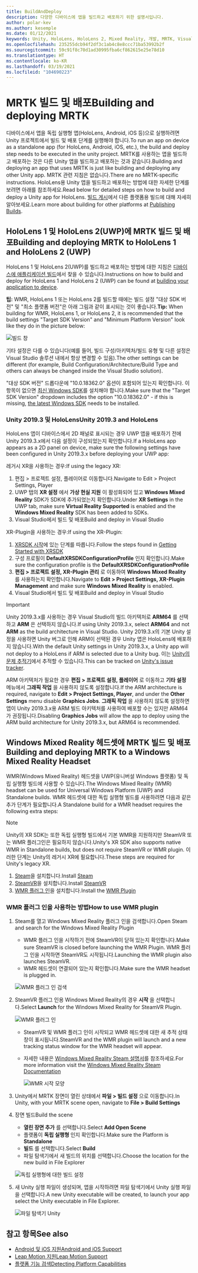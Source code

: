 ```yaml
---
title: BuildAndDeploy
description: 다양한 디바이스에 앱을 빌드하고 배포하기 위한 설명서입니다.
author: polar-kev
ms.author: kesemple
ms.date: 01/12/2021
keywords: Unity, HoloLens, HoloLens 2, Mixed Reality, 개발, MRTK, Visual Studio, Android, IOS
ms.openlocfilehash: 235255dcb94f2df3c1ab4c8e8ccc71ba53992b2f
ms.sourcegitcommit: 59c91f8c70d1ad30995fba6cf862615e25e78d10
ms.translationtype: HT
ms.contentlocale: ko-KR
ms.lasthandoff: 03/19/2021
ms.locfileid: "104690223"
---
```

# <a name="building-and-deploying-mrtk"></a><span data-ttu-id="904c4-104">MRTK 빌드 및 배포</span><span class="sxs-lookup"><span data-stu-id="904c4-104">Building and deploying MRTK</span></span>

<span data-ttu-id="904c4-105">디바이스에서 앱을 독립 실행형 앱(HoloLens, Android, iOS 등)으로 실행하려면 Unity 프로젝트에서 빌드 및 배포 단계를 실행해야 합니다.</span><span class="sxs-lookup"><span data-stu-id="904c4-105">To run an app on device as a standalone app (for HoloLens, Android, iOS, etc.), the build and deploy step needs to be executed in the unity project.</span></span> <span data-ttu-id="904c4-106">MRTK를 사용하는 앱을 빌드하고 배포하는 것은 다른 Unity 앱을 빌드하고 배포하는 것과 같습니다.</span><span class="sxs-lookup"><span data-stu-id="904c4-106">Building and deploying an app that uses MRTK is just like building and deploying any other Unity app.</span></span> <span data-ttu-id="904c4-107">MRTK 관련 지침은 없습니다.</span><span class="sxs-lookup"><span data-stu-id="904c4-107">There are no MRTK-specific instructions.</span></span> <span data-ttu-id="904c4-108">HoloLens용 Unity 앱을 빌드하고 배포하는 방법에 대한 자세한 단계를 보려면 아래를 참조하세요.</span><span class="sxs-lookup"><span data-stu-id="904c4-108">Read below for detailed steps on how to build and deploy a Unity app for HoloLens.</span></span>  <span data-ttu-id="904c4-109">[빌드 게시](https://docs.unity3d.com/Manual/PublishingBuilds.html)에서 다른 플랫폼용 빌드에 대해 자세히 알아보세요.</span><span class="sxs-lookup"><span data-stu-id="904c4-109">Learn more about building for other platforms at [Publishing Builds](https://docs.unity3d.com/Manual/PublishingBuilds.html).</span></span>

## <a name="building-and-deploying-mrtk-to-hololens-1-and-hololens-2-uwp"></a><span data-ttu-id="904c4-110">HoloLens 1 및 HoloLens 2(UWP)에 MRTK 빌드 및 배포</span><span class="sxs-lookup"><span data-stu-id="904c4-110">Building and deploying MRTK to HoloLens 1 and HoloLens 2 (UWP)</span></span>

<span data-ttu-id="904c4-111">HoloLens 1 및 HoloLens 2(UWP)를 빌드하고 배포하는 방법에 대한 지침은 [디바이스에 애플리케이션 빌드](https://docs.microsoft.com/windows/mixed-reality/mrlearning-base-ch1#build-your-application-to-your-device)에서 찾을 수 있습니다.</span><span class="sxs-lookup"><span data-stu-id="904c4-111">Instructions on how to build and deploy for HoloLens 1 and HoloLens 2 (UWP) can be found at [building your application to device](https://docs.microsoft.com/windows/mixed-reality/mrlearning-base-ch1#build-your-application-to-your-device).</span></span>

<span data-ttu-id="904c4-112">**팁:** WMR, HoloLens 1 또는 HoloLens 2를 빌드할 때에는 빌드 설정 "대상 SDK 버전" 및 "최소 플랫폼 버전"은 아래 그림과 같이 표시되는 것이 좋습니다.</span><span class="sxs-lookup"><span data-stu-id="904c4-112">**Tip:** When building for WMR, HoloLens 1, or HoloLens 2, it is recommended that the build settings "Target SDK Version" and "Minimum Platform Version" look like they do in the picture below:</span></span>

![빌드 창](../features/images/getting-started/BuildWindow.png)

<span data-ttu-id="904c4-114">기타 설정은 다를 수 있습니다(예를 들어, 빌드 구성/아키텍처/빌드 유형 및 다른 설정은 Visual Studio 솔루션 내에서 항상 변경할 수 있음).</span><span class="sxs-lookup"><span data-stu-id="904c4-114">The other settings can be different (for example, Build Configuration/Architecture/Build Type and others can always be changed inside the Visual Studio solution).</span></span>

<span data-ttu-id="904c4-115">"대상 SDK 버전" 드롭다운에 "10.0.18362.0" 옵션이 포함되어 있는지 확인합니다. 이 항목이 없으면 [최신 Windows SDK](https://developer.microsoft.com/windows/downloads/windows-10-sdk)를 설치해야 합니다.</span><span class="sxs-lookup"><span data-stu-id="904c4-115">Make sure that the "Target SDK Version" dropdown includes the option "10.0.18362.0" - if this is missing, [the latest Windows SDK](https://developer.microsoft.com/windows/downloads/windows-10-sdk) needs to be installed.</span></span>

### <a name="unity-20193-and-hololens"></a><span data-ttu-id="904c4-116">Unity 2019.3 및 HoloLens</span><span class="sxs-lookup"><span data-stu-id="904c4-116">Unity 2019.3 and HoloLens</span></span>

<span data-ttu-id="904c4-117">HoloLens 앱이 디바이스에서 2D 패널로 표시되는 경우 UWP 앱을 배포하기 전에 Unity 2019.3.x에서 다음 설정이 구성되었는지 확인합니다.</span><span class="sxs-lookup"><span data-stu-id="904c4-117">If a HoloLens app appears as a 2D panel on device, make sure the following settings have been configured in Unity 2019.3.x before deploying your UWP app:</span></span>

<span data-ttu-id="904c4-118">레거시 XR을 사용하는 경우:</span><span class="sxs-lookup"><span data-stu-id="904c4-118">If using the legacy XR:</span></span>

1. <span data-ttu-id="904c4-119">편집 > 프로젝트 설정, 플레이어로 이동합니다.</span><span class="sxs-lookup"><span data-stu-id="904c4-119">Navigate to Edit > Project Settings, Player</span></span>
1. <span data-ttu-id="904c4-120">UWP 탭의 **XR 설정** 에서 **가상 현실 지원** 이 활성화되어 있고 **Windows Mixed Reality** SDK가 SDK에 추가되었는지 확인합니다.</span><span class="sxs-lookup"><span data-stu-id="904c4-120">Under **XR Settings** in the UWP tab, make sure **Virtual Reality Supported** is enabled and the **Windows Mixed Reality** SDK has been added to SDKs.</span></span>
1. <span data-ttu-id="904c4-121">Visual Studio에서 빌드 및 배포</span><span class="sxs-lookup"><span data-stu-id="904c4-121">Build and deploy in Visual Studio</span></span>

<span data-ttu-id="904c4-122">XR-Plugin을 사용하는 경우:</span><span class="sxs-lookup"><span data-stu-id="904c4-122">If using the XR-Plugin:</span></span>

1. <span data-ttu-id="904c4-123">[XRSDK 시작](../configuration/getting-started-with-mrtk-and-xrsdk.md)에 있는 단계를 따릅니다.</span><span class="sxs-lookup"><span data-stu-id="904c4-123">Follow the steps found in [Getting Started with XRSDK](../configuration/getting-started-with-mrtk-and-xrsdk.md)</span></span>
1. <span data-ttu-id="904c4-124">구성 프로필이 **DefaultXRSDKConfigurationProfile** 인지 확인합니다.</span><span class="sxs-lookup"><span data-stu-id="904c4-124">Make sure the configuration profile is the **DefaultXRSDKConfigurationProfile**</span></span>
1. <span data-ttu-id="904c4-125">**편집 > 프로젝트 설정, XR-Plugin 관리** 로 이동하여 **Windows Mixed Reality** 를 사용하는지 확인합니다.</span><span class="sxs-lookup"><span data-stu-id="904c4-125">Navigate to **Edit > Project Settings, XR-Plugin Management** and make sure **Windows Mixed Reality** is enabled.</span></span>
1. <span data-ttu-id="904c4-126">Visual Studio에서 빌드 및 배포</span><span class="sxs-lookup"><span data-stu-id="904c4-126">Build and deploy in Visual Studio</span></span>

>[!IMPORTANT]
> <span data-ttu-id="904c4-127">Unity 2019.3.x를 사용하는 경우 Visual Studio의 빌드 아키텍처로 **ARM64** 를 선택하고 **ARM** 은 선택하지 않습니다.</span><span class="sxs-lookup"><span data-stu-id="904c4-127">If using Unity 2019.3.x, select **ARM64** and not **ARM** as the build architecture in Visual Studio.</span></span> <span data-ttu-id="904c4-128">Unity 2019.3.x의 기본 Unity 설정을 사용하면 Unity 버그로 인해 ARM이 선택된 경우 Unity 앱은 HoloLens에 배포하지 않습니다.</span><span class="sxs-lookup"><span data-stu-id="904c4-128">With the default Unity settings in Unity 2019.3.x, a Unity app will not deploy to a HoloLens if ARM is selected due to a Unity bug.</span></span> <span data-ttu-id="904c4-129">이는 [Unity의 문제 추적기](https://issuetracker.unity3d.com/issues/enabling-graphics-jobs-in-2019-dot-3-x-results-in-a-crash-or-nothing-rendering-on-hololens-2)에서 추적할 수 있습니다.</span><span class="sxs-lookup"><span data-stu-id="904c4-129">This can be tracked on [Unity's issue tracker](https://issuetracker.unity3d.com/issues/enabling-graphics-jobs-in-2019-dot-3-x-results-in-a-crash-or-nothing-rendering-on-hololens-2).</span></span>
>
> <span data-ttu-id="904c4-130">ARM 아키텍처가 필요한 경우 **편집 > 프로젝트 설정, 플레이어** 로 이동하고 **기타 설정** 메뉴에서 **그래픽 작업** 을 사용하지 않도록 설정합니다.</span><span class="sxs-lookup"><span data-stu-id="904c4-130">If the ARM architecture is required, navigate to **Edit > Project Settings, Player**, and under the **Other Settings** menu disable **Graphics Jobs**.</span></span> <span data-ttu-id="904c4-131">**그래픽 작업** 을 사용하지 않도록 설정하면 앱이 Unity 2019.3.x용 ARM 빌드 아키텍처를 사용하여 배포할 수는 있지만 ARM64가 권장됩니다.</span><span class="sxs-lookup"><span data-stu-id="904c4-131">Disabling **Graphics Jobs** will allow the app to deploy using the ARM build architecture for Unity 2019.3.x, but ARM64 is recommended.</span></span>

## <a name="building-and-deploying-mrtk-to-a-windows-mixed-reality-headset"></a><span data-ttu-id="904c4-132">Windows Mixed Reality 헤드셋에 MRTK 빌드 및 배포</span><span class="sxs-lookup"><span data-stu-id="904c4-132">Building and deploying MRTK to a Windows Mixed Reality Headset</span></span>

<span data-ttu-id="904c4-133">WMR(Windows Mixed Reality) 헤드셋을 UWP(유니버설 Windows 플랫폼) 및 독립 실행형 빌드에 사용할 수 있습니다.</span><span class="sxs-lookup"><span data-stu-id="904c4-133">The Windows Mixed Reality (WMR) headset can be used for Universal Windows Platform (UWP) and Standalone builds.</span></span>  <span data-ttu-id="904c4-134">WMR 헤드셋에 대한 독립 실행형 빌드를 사용하려면 다음과 같은 추가 단계가 필요합니다.</span><span class="sxs-lookup"><span data-stu-id="904c4-134">A Standalone build for a WMR headset requires the following extra steps:</span></span>

> [!NOTE]
> <span data-ttu-id="904c4-135">Unity의 XR SDK는 또한 독립 실행형 빌드에서 기본 WMR을 지원하지만 SteamVR 또는 WMR 플러그인은 필요하지 않습니다.</span><span class="sxs-lookup"><span data-stu-id="904c4-135">Unity's XR SDK also supports native WMR in Standalone builds, but does not require SteamVR or WMR plugin.</span></span> <span data-ttu-id="904c4-136">이러한 단계는 Unity의 레거시 XR에 필요합니다.</span><span class="sxs-lookup"><span data-stu-id="904c4-136">These steps are required for Unity's legacy XR.</span></span>

1. <span data-ttu-id="904c4-137">[Steam](https://store.steampowered.com/about/)을 설치합니다.</span><span class="sxs-lookup"><span data-stu-id="904c4-137">Install [Steam](https://store.steampowered.com/about/)</span></span>
1. <span data-ttu-id="904c4-138">[SteamVR](https://store.steampowered.com/app/250820/SteamVR/)을 설치합니다.</span><span class="sxs-lookup"><span data-stu-id="904c4-138">Install [SteamVR](https://store.steampowered.com/app/250820/SteamVR/)</span></span>
1. <span data-ttu-id="904c4-139">[WMR 플러그 인](https://store.steampowered.com/app/719950/Windows_Mixed_Reality_for_SteamVR/)을 설치합니다.</span><span class="sxs-lookup"><span data-stu-id="904c4-139">Install the [WMR Plugin](https://store.steampowered.com/app/719950/Windows_Mixed_Reality_for_SteamVR/)</span></span>

### <a name="how-to-use-wmr-plugin"></a><span data-ttu-id="904c4-140">WMR 플러그 인을 사용하는 방법</span><span class="sxs-lookup"><span data-stu-id="904c4-140">How to use WMR plugin</span></span>

1. <span data-ttu-id="904c4-141">Steam를 열고 Windows Mixed Reality 플러그 인을 검색합니다.</span><span class="sxs-lookup"><span data-stu-id="904c4-141">Open Steam and search for the Windows Mixed Reality Plugin</span></span>
    - <span data-ttu-id="904c4-142">WMR 플러그 인을 시작하기 전에 SteamVR이 닫혀 있는지 확인합니다.</span><span class="sxs-lookup"><span data-stu-id="904c4-142">Make sure SteamVR is closed before launching the WMR Plugin.</span></span> <span data-ttu-id="904c4-143">WMR 플러그 인을 시작하면 SteamVR도 시작됩니다.</span><span class="sxs-lookup"><span data-stu-id="904c4-143">Launching the WMR plugin also launches SteamVR.</span></span>
    - <span data-ttu-id="904c4-144">WMR 헤드셋이 연결되어 있는지 확인합니다.</span><span class="sxs-lookup"><span data-stu-id="904c4-144">Make sure the WMR headset is plugged in.</span></span>

    ![WMR 플러그 인 검색](../features/images/build-deploy/WMR/SteamSearchWMRPlugin.png)

1. <span data-ttu-id="904c4-146">SteamVR 플러그 인용 Windows Mixed Reality의 경우 **시작** 을 선택합니다.</span><span class="sxs-lookup"><span data-stu-id="904c4-146">Select **Launch** for the Windows Mixed Reality for SteamVR Plugin.</span></span>

    ![WMR 플러그 인](../features/images/build-deploy/WMR/WMRPlugin.png)

    - <span data-ttu-id="904c4-148">SteamVR 및 WMR 플러그 인이 시작되고 WMR 헤드셋에 대한 새 추적 상태 창이 표시됩니다.</span><span class="sxs-lookup"><span data-stu-id="904c4-148">SteamVR and the WMR plugin will launch and a new tracking status window for the WMR headset will appear.</span></span>
    - <span data-ttu-id="904c4-149">자세한 내용은 [Windows Mixed Reality Steam 설명서](https://support.microsoft.com/help/4053622/windows-10-play-steamvr-games-in-windows-mixed-reality)를 참조하세요.</span><span class="sxs-lookup"><span data-stu-id="904c4-149">For more information visit the [Windows Mixed Reality Steam Documentation](https://support.microsoft.com/help/4053622/windows-10-play-steamvr-games-in-windows-mixed-reality)</span></span>

        ![WMR 시작 모양](../features/images/build-deploy/WMR/WMRPluginActive.png)

1. <span data-ttu-id="904c4-151">Unity에서 MRTK 장면이 열린 상태에서 **파일 > 빌드 설정** 으로 이동합니다.</span><span class="sxs-lookup"><span data-stu-id="904c4-151">In Unity, with your MRTK scene open, navigate to **File > Build Settings**</span></span>

1. <span data-ttu-id="904c4-152">장면 빌드</span><span class="sxs-lookup"><span data-stu-id="904c4-152">Build the scene</span></span>
    - <span data-ttu-id="904c4-153">**열린 장면 추가** 를 선택합니다.</span><span class="sxs-lookup"><span data-stu-id="904c4-153">Select **Add Open Scene**</span></span>
    - <span data-ttu-id="904c4-154">플랫폼이 **독립 실행형** 인지 확인합니다.</span><span class="sxs-lookup"><span data-stu-id="904c4-154">Make sure the Platform is **Standalone**</span></span>
    - <span data-ttu-id="904c4-155">**빌드** 를 선택합니다.</span><span class="sxs-lookup"><span data-stu-id="904c4-155">Select **Build**</span></span>
    - <span data-ttu-id="904c4-156">파일 탐색기에서 새 빌드의 위치를 선택합니다.</span><span class="sxs-lookup"><span data-stu-id="904c4-156">Choose the location for the new build in File Explorer</span></span>

    ![독립 실행형에 대한 빌드 설정](../features/images/build-deploy/WMR/BuildSettingsStandaloneUnity.png)

1. <span data-ttu-id="904c4-158">새 Unity 실행 파일이 생성되며, 앱을 시작하려면 파일 탐색기에서 Unity 실행 파일을 선택합니다.</span><span class="sxs-lookup"><span data-stu-id="904c4-158">A new Unity executable will be created, to launch your app select the Unity executable in File Explorer.</span></span>

    ![파일 탐색기 Unity](../features/images/build-deploy/WMR/FileExplorerUnityExe.png)

## <a name="see-also"></a><span data-ttu-id="904c4-160">참고 항목</span><span class="sxs-lookup"><span data-stu-id="904c4-160">See also</span></span>

- [<span data-ttu-id="904c4-161">Android 및 iOS 지원</span><span class="sxs-lookup"><span data-stu-id="904c4-161">Android and iOS Support</span></span>](../features/cross-platform/using-ar-foundation.md)
- [<span data-ttu-id="904c4-162">Leap Motion 지원</span><span class="sxs-lookup"><span data-stu-id="904c4-162">Leap Motion Support</span></span>](../features/cross-platform/leap-motion-mrtk.md)
- [<span data-ttu-id="904c4-163">플랫폼 기능 검색</span><span class="sxs-lookup"><span data-stu-id="904c4-163">Detecting Platform Capabilities</span></span>](../features/cross-platform/detecting-platform-capabilities.md)
